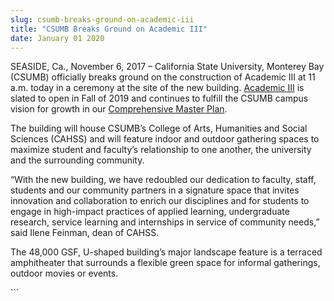 ```yaml
---
slug: csumb-breaks-ground-on-academic-iii
title: "CSUMB Breaks Ground on Academic III"
date: January 01 2020
---
```


 
<p>
  SEASIDE, Ca., November 6, 2017 – California State University, Monterey Bay
  (CSUMB) officially breaks ground on the construction of Academic III at 11
  a.m. today in a ceremony at the site of the new building.
  <a href="https://csumb.edu/cahss/academic-iii-building-cahss">Academic III</a>
  is slated to open in Fall of 2019 and continues to fulfill the CSUMB campus
  vision for growth in our
  <a href="https://csumb.edu/campusplanning/campus-master-plan-2016"
    >Comprehensive Master Plan</a
  >.
</p>
<p>
  The building will house CSUMB’s College of Arts, Humanities and Social
  Sciences (CAHSS) and will feature indoor and outdoor gathering spaces to
  maximize student and faculty’s relationship to one another, the university and
  the surrounding community.
</p>
<p>
  “With the new building, we have redoubled our dedication to faculty, staff,
  students and our community partners in a signature space that invites
  innovation and collaboration to enrich our disciplines and for students to
  engage in high-impact practices of applied learning, undergraduate research,
  service learning and internships in service of community needs,” said Ilene
  Feinman, dean of CAHSS.
</p>
<p>
  The 48,000 GSF, U-shaped building’s major landscape feature is a terraced
  amphitheater that surrounds a flexible green space for informal gatherings,
  outdoor movies or events.
</p>
```
